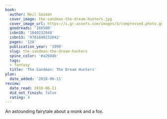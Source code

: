 ```yaml
---
book:
  author: Neil Gaiman
  cover_image: the-sandman-the-dream-hunters.jpg
  cover_image_url: https://i.gr-assets.com/images/S/compressed.photo.goodreads.com/books/1327940077l/166580._SX98_.jpg
  goodreads: '166580'
  isbn10: '1840232048'
  isbn13: '9781840232042'
  pages: '128'
  publication_year: '1999'
  slug: the-sandman-the-dream-hunters
  spine_color: '#a2694b'
  tags:
  - fantasy
  title: 'The Sandman: The Dream Hunters'
plan:
  date_added: '2018-06-11'
review:
  date_read: 2018-06-11
  did_not_finish: false
  rating: 4
---
```


An astounding fairytale about a monk and a fox.
